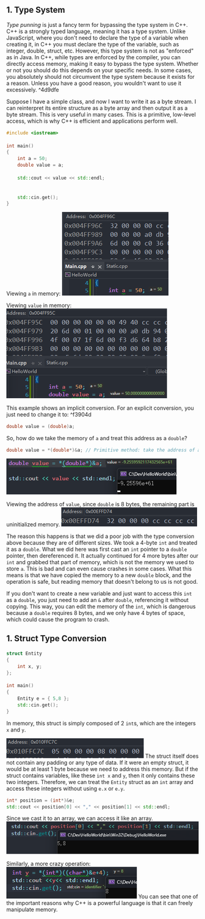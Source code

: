 ## 1. Type System

_Type punning_ is just a fancy term for bypassing the type system in C++. C++ is a strongly typed language, meaning it has a type system. Unlike JavaScript, where you don't need to declare the type of a variable when creating it, in C++ you must declare the type of the variable, such as integer, double, struct, etc. However, this type system is not as "enforced" as in Java. In C++, while types are enforced by the compiler, you can directly access memory, making it easy to bypass the type system. Whether or not you should do this depends on your specific needs. In some cases, you absolutely should not circumvent the type system because it exists for a reason. Unless you have a good reason, you wouldn't want to use it excessively. ^4d9dfe

Suppose I have a simple class, and now I want to write it as a byte stream. I can reinterpret its entire structure as a byte array and then output it as a byte stream. This is very useful in many cases. This is a primitive, low-level access, which is why C++ is efficient and applications perform well.

```cpp
#include <iostream>

int main()
{
	int a = 50;
	double value = a;

	std::cout << value << std::endl;


	std::cin.get();
}
```

Viewing `a` in memory:
![](./storage%20bag/Pasted%20image%2020230725135448.png)

Viewing `value` in memory:
![](./storage%20bag/Pasted%20image%2020230725135529.png)

This example shows an implicit conversion. For an explicit conversion, you just need to change it to: ^f3904d

```cpp
double value = (double)a;
```

So, how do we take the memory of `a` and treat this address as a `double`?

```cpp
double value = *(double*)&a; // Primitive method: take the address of a, which becomes an int pointer, then cast it to a double pointer and dereference it.
```

![](./storage%20bag/Pasted%20image%2020230725140104.png)

Viewing the address of `value`, since `double` is 8 bytes, the remaining part is uninitialized memory.
![](./storage%20bag/Pasted%20image%2020230725140241.png)

The reason this happens is that we did a poor job with the type conversion above because they are of different sizes. We took a 4-byte `int` and treated it as a `double`. What we did here was first cast an `int` pointer to a `double` pointer, then dereferenced it. It actually continued for 4 more bytes after our `int` and grabbed that part of memory, which is not the memory we used to store `a`. This is bad and can even cause crashes in some cases. What this means is that we have copied the memory to a new `double` block, and the operation is safe, but reading memory that doesn't belong to us is not good.

If you don't want to create a new variable and just want to access this `int` as a `double`, you just need to add an `&` after `double`, referencing it without copying. This way, you can edit the memory of the `int`, which is dangerous because a `double` requires 8 bytes, and we only have 4 bytes of space, which could cause the program to crash.

## 1. Struct Type Conversion

```cpp
struct Entity
{
	int x, y;
};

int main()
{
	Entity e = { 5,8 };
	std::cin.get();
}
```

In memory, this struct is simply composed of 2 `int`s, which are the integers `x` and `y`.

![](./storage%20bag/Pasted%20image%2020230725142838.png)
The struct itself does not contain any padding or any type of data. If it were an empty struct, it would be at least 1 byte because we need to address this memory. But if the struct contains variables, like these `int x` and `y`, then it only contains these two integers. Therefore, we can treat the `Entity` struct as an `int` array and access these integers without using `e.x` or `e.y`.

```cpp
int* position = (int*)&e;
std::cout << position[0] << "," << position[1] << std::endl;
```

Since we cast it to an array, we can access it like an array.
![](./storage%20bag/Pasted%20image%2020230725143621.png)

Similarly, a more crazy operation:
![](./storage%20bag/Pasted%20image%2020230725144039.png)
You can see that one of the important reasons why C++ is a powerful language is that it can freely manipulate memory.